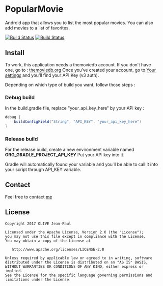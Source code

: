 PopularMovie
============

Android app that allows you to list the most popular movies.
You can also add movies to a list of favorites.

[![Build Status](https://travis-ci.org/olivejp/PopularMovie.svg?branch=master)](https://travis-ci.org/olivejp/PopularMovie)
[![Build Status](https://www.bitrise.io/app/3f16bf162aa3542f/status.svg?token=wLcTbLnRjnnQSjT8qVelBQ)](https://www.bitrise.io/app/3f16bf162aa3542f)

Install
-------

To work, this application needs a themoviedb account.
If you don't have one, go to : [themoviedb.org](https://www.themoviedb.org/)
Once you've created your account, go to [Your settings](https://www.themoviedb.org/settings/api) and you'll find your API Key (v3 auth).

Depending on which type of build you want, follow those steps :

   ### Debug build

   In the build.gradle file, replace "your_api_key_here" by your API key :
   ```java
   debug {
       buildConfigField("String", "API_KEY", "your_api_key_here")
   }
   ```

   ### Release build

   For the release build, create a new environment variable named **ORG_GRADLE_PROJECT_API_KEY**
   Put your API key into it.

   Gradle will automatically found your variable and you'll be able to call it into your script through API_KEY variable.

Contact
-------

Feel free to contact [me](orlanth23@gmail.com)

License
-------
    Copyright 2017 OLIVE Jean-Paul

    Licensed under the Apache License, Version 2.0 (the "License");
    you may not use this file except in compliance with the License.
    You may obtain a copy of the License at

       http://www.apache.org/licenses/LICENSE-2.0

    Unless required by applicable law or agreed to in writing, software
    distributed under the License is distributed on an "AS IS" BASIS,
    WITHOUT WARRANTIES OR CONDITIONS OF ANY KIND, either express or implied.
    See the License for the specific language governing permissions and
    limitations under the License.
